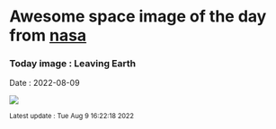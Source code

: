 
# Awesome space image of the day from [nasa](https://api.nasa.gov/)

### Today image : Leaving Earth

Date : 2022-08-09


![](https://www.youtube.com/embed/rFDjAfwmWKM?rel=0)

<small>Latest update : Tue Aug  9 16:22:18 2022</small>



